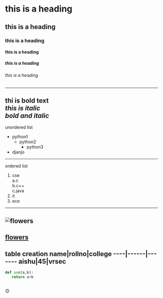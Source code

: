 # this is a heading
## this is a heading
### this is a heading
#### this is a heading
##### this is a heading
###### this is a heading 
-----------------
**thi is bold text**  
*this is italic*  
***bold and italic***
-------------
unordered list
- python1
   - python2
     - python3
 - djanjo       
 -------------------------
 ordered list
 1. cse  
    a.c  
    b.c++  
    c.java  
 2. it 
 3. ece  
 -------------------------------
 ![flowers](https://i.pinimg.com/originals/4b/5b/34/4b5b342a58b774060275512d9073bf93.jpg) 
 ----------------------------
 [flowers](https://www.google.com/search?q=flowers+asthetic&rlz=1C1CHBD_enIN770IN770&oq=flowers+asthetic&aqs=chrome..69i57j0i10l9.4789j0j15&sourceid=chrome&ie=UTF-8)
 ---------------------
 table creation
 name|rollno|college
 ----|------|-------
 aishu|45|vrsec
 -----------------------
 ```python 
 def sum(a,b):
    return a+b
   
``` 
:blush:
